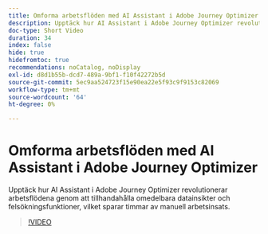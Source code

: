 ```yaml
---
title: Omforma arbetsflöden med AI Assistant i Adobe Journey Optimizer
description: Upptäck hur AI Assistant i Adobe Journey Optimizer revolutionerar arbetsflödena genom att tillhandahålla omedelbara datainsikter och felsökningsfunktioner, vilket sparar timmar av manuell arbetsinsats.
doc-type: Short Video
duration: 34
index: false
hide: true
hidefromtoc: true
recommendations: noCatalog, noDisplay
exl-id: d8d1b55b-dcd7-489a-9bf1-f10f42272b5d
source-git-commit: 5ec9aa524723f15e90ea22e5f93c9f9153c82069
workflow-type: tm+mt
source-wordcount: '64'
ht-degree: 0%

---
```


# Omforma arbetsflöden med AI Assistant i Adobe Journey Optimizer

Upptäck hur AI Assistant i Adobe Journey Optimizer revolutionerar arbetsflödena genom att tillhandahålla omedelbara datainsikter och felsökningsfunktioner, vilket sparar timmar av manuell arbetsinsats.

<!-- 65_S653_3442539_33_transforming-workflows-with-ai-assistant-in-adobe-journey-optimizer -->
>[!VIDEO](https://video.tv.adobe.com/v/3458195/?learn=on&enablevpops=true)
